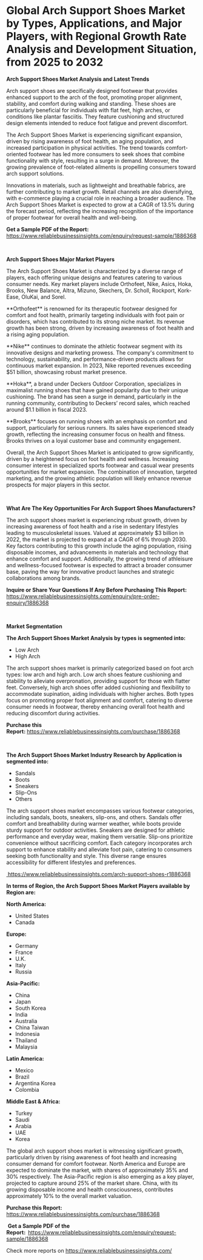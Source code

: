 <p><h1>Global Arch Support Shoes Market by Types, Applications, and Major Players, with Regional Growth Rate Analysis and Development Situation, from 2025 to 2032</h1></p><p><strong>Arch Support Shoes Market Analysis and Latest Trends</strong></p>
<p><p>Arch support shoes are specifically designed footwear that provides enhanced support to the arch of the foot, promoting proper alignment, stability, and comfort during walking and standing. These shoes are particularly beneficial for individuals with flat feet, high arches, or conditions like plantar fasciitis. They feature cushioning and structured design elements intended to reduce foot fatigue and prevent discomfort.</p><p>The Arch Support Shoes Market is experiencing significant expansion, driven by rising awareness of foot health, an aging population, and increased participation in physical activities. The trend towards comfort-oriented footwear has led more consumers to seek shoes that combine functionality with style, resulting in a surge in demand. Moreover, the growing prevalence of foot-related ailments is propelling consumers toward arch support solutions.</p><p>Innovations in materials, such as lightweight and breathable fabrics, are further contributing to market growth. Retail channels are also diversifying, with e-commerce playing a crucial role in reaching a broader audience. The Arch Support Shoes Market is expected to grow at a CAGR of 13.5% during the forecast period, reflecting the increasing recognition of the importance of proper footwear for overall health and well-being.</p></p>
<p><strong>Get a Sample PDF of the Report:&nbsp;</strong> <a href="https://www.reliablebusinessinsights.com/enquiry/request-sample/1886368?utm_campaign=2350&utm_medium=2&utm_source=Github&utm_content=ia&utm_term=08022025&utm_id=arch-support-shoes">https://www.reliablebusinessinsights.com/enquiry/request-sample/1886368</a></p>
<p>&nbsp;</p>
<p><strong>Arch Support Shoes Major Market Players</strong></p>
<p><p>The Arch Support Shoes Market is characterized by a diverse range of players, each offering unique designs and features catering to various consumer needs. Key market players include Orthofeet, Nike, Asics, Hoka, Brooks, New Balance, Altra, Mizuno, Skechers, Dr. Scholl, Rockport, Kork-Ease, OluKai, and Sorel.</p><p>**Orthofeet** is renowned for its therapeutic footwear designed for comfort and foot health, primarily targeting individuals with foot pain or disorders, which has contributed to its strong niche market. Its revenue growth has been strong, driven by increasing awareness of foot health and a rising aging population.</p><p>**Nike** continues to dominate the athletic footwear segment with its innovative designs and marketing prowess. The company's commitment to technology, sustainability, and performance-driven products allows for continuous market expansion. In 2023, Nike reported revenues exceeding $51 billion, showcasing robust market presence.</p><p>**Hoka**, a brand under Deckers Outdoor Corporation, specializes in maximalist running shoes that have gained popularity due to their unique cushioning. The brand has seen a surge in demand, particularly in the running community, contributing to Deckers’ record sales, which reached around $1.1 billion in fiscal 2023.</p><p>**Brooks** focuses on running shoes with an emphasis on comfort and support, particularly for serious runners. Its sales have experienced steady growth, reflecting the increasing consumer focus on health and fitness. Brooks thrives on a loyal customer base and community engagement.</p><p>Overall, the Arch Support Shoes Market is anticipated to grow significantly, driven by a heightened focus on foot health and wellness. Increasing consumer interest in specialized sports footwear and casual wear presents opportunities for market expansion. The combination of innovation, targeted marketing, and the growing athletic population will likely enhance revenue prospects for major players in this sector.</p></p>
<p>&nbsp;</p>
<p><strong>What Are The Key Opportunities For Arch Support Shoes Manufacturers?</strong></p>
<p><p>The arch support shoes market is experiencing robust growth, driven by increasing awareness of foot health and a rise in sedentary lifestyles leading to musculoskeletal issues. Valued at approximately $3 billion in 2022, the market is projected to expand at a CAGR of 6% through 2030. Key factors contributing to this growth include the aging population, rising disposable incomes, and advancements in materials and technology that enhance comfort and support. Additionally, the growing trend of athleisure and wellness-focused footwear is expected to attract a broader consumer base, paving the way for innovative product launches and strategic collaborations among brands.</p></p>
<p><strong>Inquire or Share Your Questions If Any Before Purchasing This Report:</strong> <a href="https://www.reliablebusinessinsights.com/enquiry/pre-order-enquiry/1886368?utm_campaign=2350&utm_medium=2&utm_source=Github&utm_content=ia&utm_term=08022025&utm_id=arch-support-shoes">https://www.reliablebusinessinsights.com/enquiry/pre-order-enquiry/1886368</a></p>
<p>&nbsp;</p>
<p><strong>Market Segmentation</strong></p>
<p><strong>The Arch Support Shoes Market Analysis by types is segmented into:</strong></p>
<p><ul><li>Low Arch</li><li>High Arch</li></ul></p>
<p><p>The arch support shoes market is primarily categorized based on foot arch types: low arch and high arch. Low arch shoes feature cushioning and stability to alleviate overpronation, providing support for those with flatter feet. Conversely, high arch shoes offer added cushioning and flexibility to accommodate supination, aiding individuals with higher arches. Both types focus on promoting proper foot alignment and comfort, catering to diverse consumer needs in footwear, thereby enhancing overall foot health and reducing discomfort during activities.</p></p>
<p><strong>Purchase this Report:&nbsp;</strong><a href="https://www.reliablebusinessinsights.com/purchase/1886368?utm_campaign=2350&utm_medium=2&utm_source=Github&utm_content=ia&utm_term=08022025&utm_id=arch-support-shoes">https://www.reliablebusinessinsights.com/purchase/1886368</a></p>
<p>&nbsp;</p>
<p><strong>The Arch Support Shoes Market Industry Research by Application is segmented into:</strong></p>
<p><ul><li>Sandals</li><li>Boots</li><li>Sneakers</li><li>Slip-Ons</li><li>Others</li></ul></p>
<p><p>The arch support shoes market encompasses various footwear categories, including sandals, boots, sneakers, slip-ons, and others. Sandals offer comfort and breathability during warmer weather, while boots provide sturdy support for outdoor activities. Sneakers are designed for athletic performance and everyday wear, making them versatile. Slip-ons prioritize convenience without sacrificing comfort. Each category incorporates arch support to enhance stability and alleviate foot pain, catering to consumers seeking both functionality and style. This diverse range ensures accessibility for different lifestyles and preferences.</p></p>
<p><a href="https://www.reliablebusinessinsights.com/arch-support-shoes-r1886368?utm_campaign=2350&utm_medium=2&utm_source=Github&utm_content=ia&utm_term=08022025&utm_id=arch-support-shoes">&nbsp;https://www.reliablebusinessinsights.com/arch-support-shoes-r1886368</a></p>
<p><strong>In terms of Region, the Arch Support Shoes Market Players available by Region are:</strong></p>
<p>
    <p> <strong> North America: </strong>
        <ul>
            <li>United States</li>
            <li>Canada</li>
        </ul>
        </p> 
    <p> <strong> Europe: </strong>
        <ul>
            <li>Germany</li>
            <li>France</li>
            <li>U.K.</li>
            <li>Italy</li>
            <li>Russia</li>
        </ul>
        </p> 
    <p> <strong> Asia-Pacific: </strong>
        <ul>
            <li>China</li>
            <li>Japan</li>
            <li>South Korea</li>
            <li>India</li>
            <li>Australia</li>
            <li>China Taiwan</li>
            <li>Indonesia</li>
            <li>Thailand</li>
            <li>Malaysia</li>
        </ul>
        </p> 
    <p> <strong> Latin America: </strong>
        <ul>
            <li>Mexico</li>
            <li>Brazil</li>
            <li>Argentina Korea</li>
            <li>Colombia</li>
        </ul>
        </p> 
    <p> <strong> Middle East & Africa: </strong>
        <ul>
            <li>Turkey</li>
            <li>Saudi</li>
            <li>Arabia</li>
            <li>UAE</li>
            <li>Korea</li>
        </ul>
    </p>
    </p>
<p><p>The global arch support shoes market is witnessing significant growth, particularly driven by rising awareness of foot health and increasing consumer demand for comfort footwear. North America and Europe are expected to dominate the market, with shares of approximately 35% and 30% respectively. The Asia-Pacific region is also emerging as a key player, projected to capture around 25% of the market share. China, with its growing disposable income and health consciousness, contributes approximately 10% to the overall market valuation.</p></p>
<p><strong>Purchase this Report: </strong><a href="https://www.reliablebusinessinsights.com/purchase/1886368?utm_campaign=2350&utm_medium=2&utm_source=Github&utm_content=ia&utm_term=08022025&utm_id=arch-support-shoes">https://www.reliablebusinessinsights.com/purchase/1886368</a></p>
<p>&nbsp;<strong>Get a Sample PDF of the Report:&nbsp;&nbsp;</strong><a href="https://www.reliablebusinessinsights.com/enquiry/request-sample/1886368?utm_campaign=2350&utm_medium=2&utm_source=Github&utm_content=ia&utm_term=08022025&utm_id=arch-support-shoes">https://www.reliablebusinessinsights.com/enquiry/request-sample/1886368</a></p>
<p><strong></strong></p>
<p>Check more reports on <a href="https://www.reliablebusinessinsights.com/?utm_campaign=2350&utm_medium=2&utm_source=Github&utm_content=ia&utm_term=08022025&utm_id=arch-support-shoes">https://www.reliablebusinessinsights.com/</a></p>
